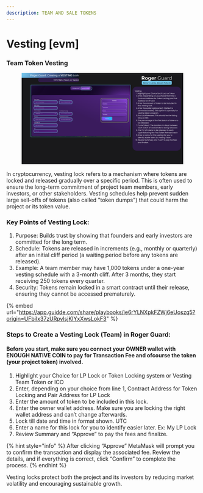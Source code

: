 ```yaml
---
description: TEAM AND SALE TOKENS
---
```


# Vesting \[evm]

### Team Token Vesting

<figure><img src="../../.gitbook/assets/26.png" alt=""><figcaption></figcaption></figure>

In cryptocurrency, vesting lock refers to a mechanism where tokens are locked and released gradually over a specific period. This is often used to ensure the long-term commitment of project team members, early investors, or other stakeholders. Vesting schedules help prevent sudden large sell-offs of tokens (also called "token dumps") that could harm the project or its token value.

### Key Points of Vesting Lock:

1. Purpose: Builds trust by showing that founders and early investors are committed for the long term.
2. Schedule: Tokens are released in increments (e.g., monthly or quarterly) after an initial cliff period (a waiting period before any tokens are released).
3. Example: A team member may have 1,000 tokens under a one-year vesting schedule with a 3-month cliff. After 3 months, they start receiving 250 tokens every quarter.
4. Security: Tokens remain locked in a smart contract until their release, ensuring they cannot be accessed prematurely.



{% embed url="https://app.guidde.com/share/playbooks/ie6rYLNXpkFZWj6eUoszq5?origin=UFbiIx37zURpvlsjKIYxXwsLokF3" %}

### Steps to Create a Vesting Lock (Team)  in Roger Guard:

#### Before you start, make sure you connect your OWNER wallet with ENOUGH NATIVE COIN to pay for Transaction Fee and ofcourse the token (your project token) involved.

1. Highlight your Choice for LP Lock or Token Locking system or Vesting Team Token or ICO
2. Enter, depending on your choice from line 1, Contract Address for Token Locking and Pair Address for LP Lock
3. Enter the amount of token to be included in this lock.
4. Enter the owner wallet address. Make sure you are locking the right wallet address and can’t change afterwards.
5. Lock till date and time in format shown. UTC
6. Enter a name for this lock for you to identify easier later. Ex: My LP Lock
7. Review Summary and “Approve” to pay the fees and finalize.

{% hint style="info" %}
After clicking “Approve” MetaMask will prompt you to confirm the transaction and display the associated fee. Review the details, and if everything is correct, click “Confirm” to complete the process.
{% endhint %}

Vesting locks protect both the project and its investors by reducing market volatility and encouraging sustainable growth.
